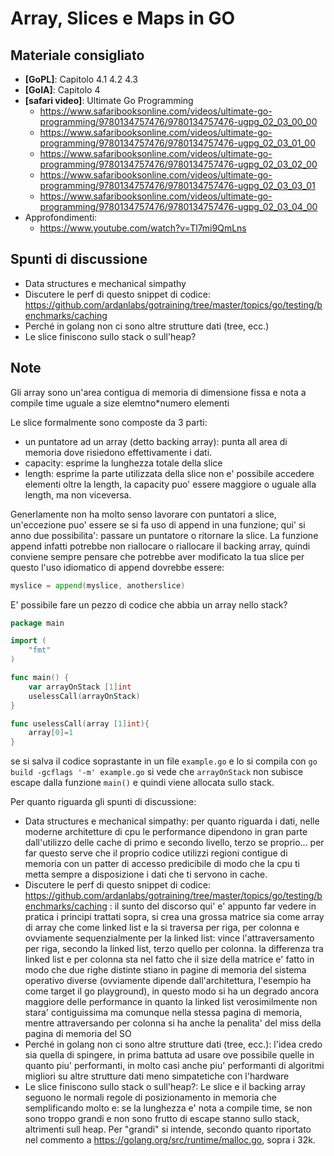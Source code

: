 # Array, Slices e Maps in GO

## Materiale consigliato

* **[GoPL]**: Capitolo 4.1 4.2 4.3
* **[GoIA]**: Capitolo 4
* **[safari video]**: Ultimate Go Programming 
  * https://www.safaribooksonline.com/videos/ultimate-go-programming/9780134757476/9780134757476-ugpg_02_03_00_00
  * https://www.safaribooksonline.com/videos/ultimate-go-programming/9780134757476/9780134757476-ugpg_02_03_01_00
  * https://www.safaribooksonline.com/videos/ultimate-go-programming/9780134757476/9780134757476-ugpg_02_03_02_00
  * https://www.safaribooksonline.com/videos/ultimate-go-programming/9780134757476/9780134757476-ugpg_02_03_03_01
  * https://www.safaribooksonline.com/videos/ultimate-go-programming/9780134757476/9780134757476-ugpg_02_03_04_00
* Approfondimenti:
  * https://www.youtube.com/watch?v=Tl7mi9QmLns

## Spunti di discussione
* Data structures e mechanical simpathy
* Discutere le perf di questo snippet di codice: https://github.com/ardanlabs/gotraining/tree/master/topics/go/testing/benchmarks/caching
* Perché in golang non ci sono altre strutture dati (tree, ecc.)
* Le slice finiscono sullo stack o sull'heap?

## Note
Gli array sono un'area contigua di memoria di dimensione fissa e nota a compile time uguale a size elemtno*numero elementi

Le slice formalmente sono composte da 3 parti:
- un puntatore ad un array (detto backing array): punta all area di memoria dove risiedono effettivamente i dati.
- capacity: esprime la lunghezza totale della slice
- length: esprime la parte utilizzata della slice
non e' possibile accedere elementi oltre la length, la capacity puo' essere maggiore o uguale alla length, ma non viceversa.

Generlamente non ha molto senso lavorare con puntatori a slice, un'eccezione puo' essere se si fa uso di append in una funzione; qui' si anno due possibilita': passare un puntatore o ritornare la slice.
La funzione append infatti potrebbe non riallocare o riallocare il backing array, quindi conviene sempre pensare che potrebbe aver modificato la tua slice per questo l'uso idiomatico di append dovrebbe essere:
```go
myslice = append(myslice, anotherslice)
```

E' possibile fare un pezzo di codice che abbia un array nello stack?
```go
package main

import (
	"fmt"
)

func main() {
	var arrayOnStack [1]int
	uselessCall(arrayOnStack)
}

func uselessCall(array [1]int){
	array[0]=1
}
```
se si salva il codice soprastante in un file `example.go` e lo si compila con `go build -gcflags '-m' example.go` si vede che `arrayOnStack` non subisce escape dalla funzione `main()` e quindi viene allocata sullo stack.

Per quanto riguarda gli spunti di discussione:
* Data structures e mechanical simpathy:
per quanto riguarda i dati, nelle moderne architetture di cpu le performance dipendono in gran parte dall'utilizzo delle cache di primo e secondo livello, terzo se proprio... per far questo serve che il proprio codice utilizzi regioni contigue di memoria con un patter di accesso predicibile di modo che la cpu ti metta sempre a disposizione i dati che ti servono in cache.
* Discutere le perf di questo snippet di codice: https://github.com/ardanlabs/gotraining/tree/master/topics/go/testing/benchmarks/caching :
il sunto del discorso qui' e' appunto far vedere in pratica i principi trattati sopra, si crea una grossa matrice sia come array di array che come linked list e la si traversa per riga, per colonna e ovviamente sequenzialmente per la linked list: vince l'attraversamento per riga, secondo la linked list, terzo quello per colonna. la differenza tra linked list e per colonna sta nel fatto che il size della matrice e' fatto in modo che due righe distinte stiano in pagine di memoria del sistema operativo diverse (ovviamente dipende dall'architettura, l'esempio ha come target il go playground), in questo modo si ha un degrado ancora maggiore delle performance in quanto la linked list verosimilmente non stara' contiguissima ma comunque nella stessa pagina di memoria, mentre attraversando per colonna si ha anche la penalita' del miss della pagina di memoria del SO
* Perché in golang non ci sono altre strutture dati (tree, ecc.):
l'idea credo sia quella di spingere, in prima battuta ad usare ove possibile quelle in quanto piu' performanti, in molto casi anche piu' performanti di algoritmi migliori su altre strutture dati meno simpatetiche con l'hardware
* Le slice finiscono sullo stack o sull'heap?:
Le slice e il backing array seguono le normali regole di posizionamento in memoria che semplificando molto e: se la lunghezza e' nota a compile time, se non sono troppo grandi e non sono frutto di escape stanno sullo stack, altrimenti sull heap. Per "grandi" si intende, secondo quanto riportato nel commento a https://golang.org/src/runtime/malloc.go, sopra i 32k.
